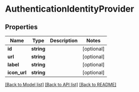 # AuthenticationIdentityProvider

## Properties
Name | Type | Description | Notes
------------ | ------------- | ------------- | -------------
**id** | **string** |  | [optional] 
**url** | **string** |  | [optional] 
**label** | **string** |  | [optional] 
**icon_url** | **string** |  | [optional] 

[[Back to Model list]](../README.md#documentation-for-models) [[Back to API list]](../README.md#documentation-for-api-endpoints) [[Back to README]](../README.md)


